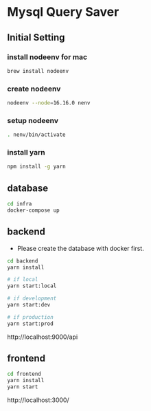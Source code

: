 # Mysql Query Saver

## Initial Setting

### install nodeenv for mac

```bash
brew install nodeenv
```

### create nodeenv

```bash
nodeenv --node=16.16.0 nenv
```

### setup nodeenv

```bash
. nenv/bin/activate
```

### install yarn

```bash
npm install -g yarn
```

## database

```bash
cd infra
docker-compose up
```

## backend

- Please create the database with docker first.

```bash
cd backend
yarn install

# if local
yarn start:local

# if development
yarn start:dev

# if production
yarn start:prod
```

http://localhost:9000/api

## frontend

```bash
cd frontend
yarn install
yarn start
```

http://localhost:3000/
